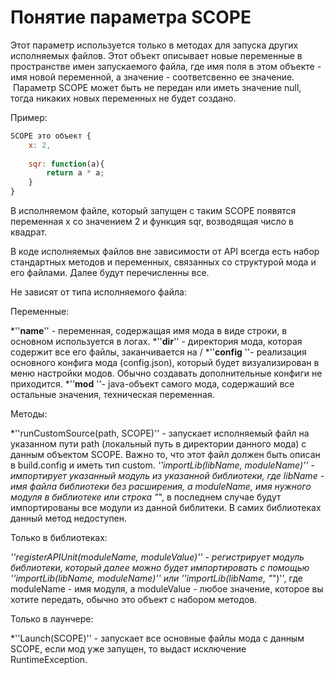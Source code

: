 # Понятие параметра SCOPE

Этот параметр используется только в методах для запуска других исполняемых файлов. Этот объект описывает новые переменные в пространстве имен запускаемого файла, где имя поля в этом объекте - имя новой переменной, а значение - соответсвенно ее значение. &nbsp;Параметр SCOPE может быть не передан или иметь значение null, тогда никаких новых переменных не будет создано.

Пример:

```javascript
SCOPE это объект {
    x: 2,
    
    sqr: function(a){
        return a * a;
    }
}
```

В исполняемом файле, который запущен с таким SCOPE появятся переменная x со значением 2 и функция sqr, возводящая число в квадрат.

В коде исполняемых файлов вне зависимости от API всегда есть набор стандартных методов и переменных, связанных со структурой мода и его файлами. Далее будут перечисленны все.

Не зависят от типа исполняемого файла:

Переменные:

*''__name__'' - переменная, содержащая имя мода в виде строки, в основном используется в логах.
*''__dir__'' - директория мода, которая содержит все его файлы, заканчивается на /
*''__config__ ''- реализация основного конфига мода (config.json), который будет визуализирован в меню настройки модов. Обычно создавать дополнительные конфиги не приходится.
*''__mod__ ''- java-объект самого мода, содержаший все остальные значения, техническая переменная.

Методы:

*''runCustomSource(path, SCOPE)'' - запускает исполняемый файл на указанном пути path (локальный путь в директории данного мода) с данным объектом SCOPE. Важно то, что этот файл должен быть описан в build.config и иметь тип custom.
*''importLib(libName, moduleName)'' - импортирует указанный модуль из указанной библиотеки, где libName - имя файла библиотеки без расширения, а moduleName, имя нужного модуля в библиотеке или строка "*", в последнем случае будут импортированы все модули из данной библитеки. В самих библиотеках данный метод недоступен.

Только в библиотеках:

*''registerAPIUnit(moduleName, moduleValue)'' - регистрирует модуль библиотеки, который далее можно будет импортировать с помощью ''importLib(libName, moduleName)'' или ''importLib(libName, "*")'', где moduleName - имя модуля, а moduleValue - любое значение, которое вы хотите передать, обычно это объект с набором методов.

Только в лаунчере:

*''Launch(SCOPE)'' - запускает все основные файлы мода с данным SCOPE, если мод уже запущен, то выдаст исключение RuntimeException.
